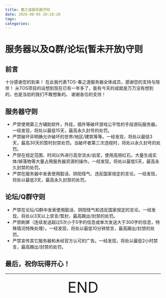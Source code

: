 ```yaml
---
title: 春之道服务器守则
date: 2020-08-05 20:10:28
tags:
categories:
---
```


# 服务器以及Q群/论坛(暂未开放)守则

## 前言

十分感谢您的到来！
在此我代表TOS-春之道服务器全体成员，感谢您的支持与陪伴！
从TOS项目的设想到现在已有一年多了，能有今天的成就是万万没有想到的，也是当初的我们不敢想象的。
谢谢各位的支持！

<!--more-->

## 服务器守则

* 严禁使用第三方辅助软件，外挂，插件等破坏游戏公平性的手段游玩服务器。一经发现，将处以最低15天，最高永久封号的处罚。
* 严禁破坏非明确允许破坏的世界/地区/建筑等等。一经发现，将处以最低3天，最高30天的暂时封禁处罚。当破坏者第三次违规时，将处以永久封号的处罚。
* 严禁在规定范围、时间以外进行高空流水/岩浆，使用高频红石，大量生成实体/掉落物等大量占用服务器资源的操作。一经发现，将处以最低5天，最高永久封禁的处罚。
* 严禁在服务器中发表使用脏话、阴阳怪气、违反国家规定的言论。一经发现，将处以最低3天，最高永久封禁的处罚。

## 论坛/Q群守则

* 严禁在论坛/Q群中发表使用脏话、阴阳怪气和违反国家规定的言论。一经发现，将处以3天以上禁言/暂封，最高踢出/封禁的处罚。
* 严禁刷屏（连续发送超过5次小于5字的信息或单次发送大于300字的信息，特殊情况特殊处理）。一经发现，将处以最低10分钟禁言，最高踢出/封禁的处罚。
* 严禁宣传其它服务器和未经官方认可的广告。一经发现，将处以最低2小时禁言，最高踢出/封禁的处罚。

## 最后，祝你玩得开心！

----

<center><font size=10>END</font></center>